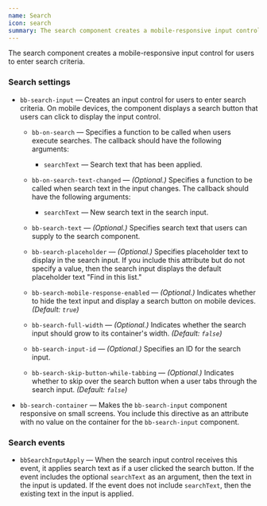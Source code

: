 ```yaml
---
name: Search
icon: search
summary: The search component creates a mobile-responsive input control for users to enter search criteria.
---
```


The search component creates a mobile-responsive input control for users to enter search criteria.

### Search settings ###
- `bb-search-input` &mdash; Creates an input control for users to enter search criteria. On mobile devices, the component displays a search button that users can click to display the input control.
  - `bb-on-search` &mdash; Specifies a function to be called when users execute searches. The callback should have the following arguments:
    - `searchText` &mdash; Search text that has been applied.
  - `bb-on-search-text-changed` &mdash; *(Optional.)* Specifies a function to be called when search text in the input changes. The callback should have the following arguments:
    - `searchText` &mdash; New search text in the search input.
  - `bb-search-text` &mdash; *(Optional.)* Specifies search text that users can supply to the search component.
  - `bb-search-placeholder` &mdash; *(Optional.)* Specifies placeholder text to display in the search input. If you include this attribute but do not specify a value, then the search input displays the default placeholder text "Find in this list."

  - `bb-search-mobile-response-enabled` &mdash; *(Optional.)* Indicates whether to hide the text input and display a search button on mobile devices. *(Default: `true`)*
  - `bb-search-full-width` &mdash; *(Optional.)* Indicates whether the search input should grow to its container's width. *(Default: `false`)*
  - `bb-search-input-id` &mdash; *(Optional.)* Specifies an ID for the search input.
  - `bb-search-skip-button-while-tabbing` &mdash; *(Optional.)* Indicates whether to skip over the search button when a user tabs through the search input. *(Default: `false`)*

- `bb-search-container` &mdash; Makes the `bb-search-input` component responsive on small screens. You include this directive as an attribute with no value on the container for the `bb-search-input` component.

### Search events ###
- `bbSearchInputApply` &mdash; When the search input control receives this event, it applies search text as if a user clicked the search button. If the event includes the optional `searchText` as an argument, then the text in the input is updated. If the event does not include `searchText`, then the existing text in the input is applied.


